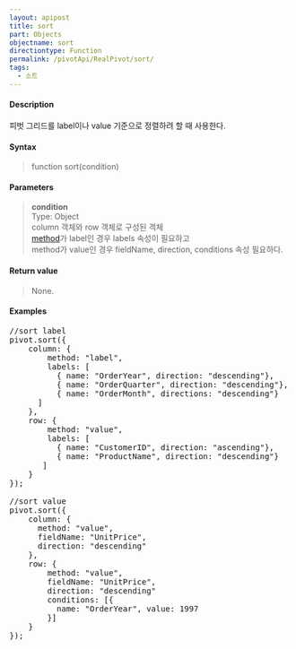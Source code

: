 ```yaml
---
layout: apipost
title: sort
part: Objects
objectname: sort
directiontype: Function
permalink: /pivotApi/RealPivot/sort/
tags:
  - 소트
---
```



#### Description

 피벗 그리드를 label이나 value 기준으로 정렬하려 할 때 사용한다.        

#### Syntax

> function sort(condition)

#### Parameters

> **condition**   
> Type: Object   
> column 객체와 row 객체로 구성된 겍체   
> [method](/pivotApi/types/SortMethod/)가 label인 경우 labels 속성이 필요하고  
> method가 value인 경우 fieldName, direction, conditions 속성 필요하다.       

#### Return value

> None.

#### Examples 

<pre class="prettyprint">
//sort label
pivot.sort({
    column: {
        method: "label",
        labels: [  
          { name: "OrderYear", direction: "descending"},
          { name: "OrderQuarter", direction: "descending"},
          { name: "OrderMonth", directions: "descending"}
      ]
    },
    row: {
        method: "value",
        labels: [
          { name: "CustomerID", direction: "ascending"},
          { name: "ProductName", direction: "descending"}
       ]
    }
});

//sort value
pivot.sort({
    column: {
      method: "value",
      fieldName: "UnitPrice",
      direction: "descending"
    },
    row: {
        method: "value",
        fieldName: "UnitPrice", 
        direction: "descending"
        conditions: [{
          name: "OrderYear", value: 1997
        }]
    }
});
</pre>

